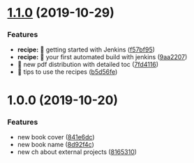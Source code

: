 # [1.1.0](https://github.com/cyborgdeveloper/cyborg-developer-cookbook/compare/v1.0.0...v1.1.0) (2019-10-29)


### Features

* **recipe:** 🎸 getting started with Jenkins ([f57bf95](https://github.com/cyborgdeveloper/cyborg-developer-cookbook/commit/f57bf95b64347906c580dfde57dd04825c7e883d))
* **recipe:** 🎸 your first automated build with jenkins ([9aa2207](https://github.com/cyborgdeveloper/cyborg-developer-cookbook/commit/9aa22074d04992c0684b3e45cc3f770a842a2f11))
* 🎸 new pdf distribution with detailed toc ([7fd4116](https://github.com/cyborgdeveloper/cyborg-developer-cookbook/commit/7fd4116a8a2ba8409372314d9100c4d66b35e79b))
* 🎸 tips to use the recipes ([b5d56fe](https://github.com/cyborgdeveloper/cyborg-developer-cookbook/commit/b5d56fe13f7b32f3d87a0c0639470b0ccbb818dd))

# 1.0.0 (2019-10-20)


### Features

* new book cover ([841e6dc](https://github.com/cyborgdeveloper/cyborg-developer-cookbook/commit/841e6dcc61b5114203214e236acf467c787bd78a))
* new book name ([8d92f4c](https://github.com/cyborgdeveloper/cyborg-developer-cookbook/commit/8d92f4c994f8382b8a0e7c201bb0aad9112a05b5))
* new ch about external projects ([8165310](https://github.com/cyborgdeveloper/cyborg-developer-cookbook/commit/8165310463792a3e966043a5ad20bba4270814cc))

